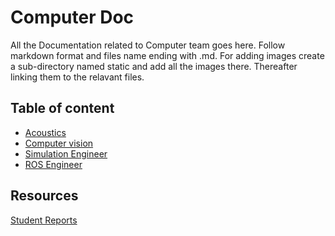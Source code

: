 # Computer Doc

All the Documentation related to Computer team goes here.
Follow markdown format and files name ending with .md. For adding images create a sub-directory named static and add all the images there. Thereafter linking them to the relavant files.

## Table of content

- [Acoustics](Acoustics.md)
- [Computer vision](computer_vision.md)
- [Simulation Engineer](simulation_Engineer.md)
- [ROS Engineer](ROS_Engineer.md)

## Resources

[Student Reports](student_Reports/students.md)
